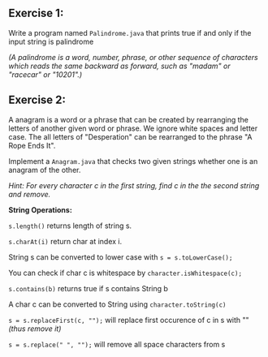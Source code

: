 ## Exercise 1:
Write a program named `Palindrome.java` that prints true if and only if the input string is palindrome 

_(A palindrome is a word, number, phrase, or other sequence of characters which reads the same backward as forward, such as "madam" or "racecar" or "10201".)_

## Exercise 2:

A anagram is a word or a phrase that can be created by rearranging the letters of another given word or phrase. We ignore white spaces and letter case. The all letters of "Desperation" can be rearranged to the phrase "A Rope Ends It".

Implement a `Anagram.java` that checks two given strings whether one is an anagram of the other.

_Hint: For every character c in the first string, find c in the the second string and remove._

**String Operations:**

`s.length()` returns length of string s.

`s.charAt(i)` return char at index i.

String s can be converted to lower case with `s = s.toLowerCase();`

You can check if char c is whitespace by `character.isWhitespace(c);`

`s.contains(b)` returns true if s contains String b

A char c can be converted to String using `character.toString(c)`

`s = s.replaceFirst(c, "");` will replace first occurence of c in s with "" _(thus remove it)_

`s = s.replace(" ", "");` will remove all space characters from s 
